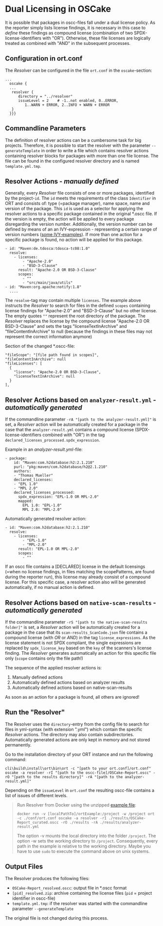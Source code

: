 # Dual Licensing in OSCake
It is possible that packages in oscc-files fall under a dual license policy. As the reporter simply lists license findings, it is necessary in this case to *define* these findings as compound license (combination of two SPDX-license-identifiers  with "OR"). Otherwise, these file licenses are logically treated as combined with "AND" in the subsequent processes.

## Configuration in ort.conf
The *Resolver* can be configured in the file `ort.conf` in the `oscake`-section:

```ort { {
...
  oscake {
  ...
   resolver {
      directory = "../resolver"
      issueLevel = 2	# -1..not enabled, 0..ERROR, 
         1..WARN + ERROR, 2..INFO + WARN + ERROR
   }
  }}}
``` 

## Commandline Parameters
The definition of resolver actions can be a cumbersome task for big projects. Therefore, it is possible to start the resolver with the parameter `--generateTemplate` in order to write a file which contains resolver actions containing resolver blocks for packages with more than one file license. The file can be found in the configured resolver directory and is named `template.yml.tmp`.


## Resolver Actions - *manually defined*
Generally, every *Resolver* file consists of one or more packages, identified by the project-`id`. The `id` meets the requirements of the class `Identifier` in ORT and consists of: type (=package manager), name space, name and version of the package. This `id` is used as a selector for applying the resolver actions to a specific package contained in the original \*.oscc file. If the version is empty, the action will be applied to every package disregarding the version number. Additionally, the version number can be defined by means of an an IVY-expression - representing a certain range of version numbers ([some IVY-examples](http://ant.apache.org/ivy/history/2.4.0/settings/version-matchers.html)). If  more than one action for a specific package is found, no action will be applied for this package.

```
- id: "Maven:de.tdosca:tdosca-tc08:1.0"
  resolve:
    - licenses:
        - "Apache-2.0"
        - "BSD-3-Clause"
      result: "Apache-2.0 OR BSD-3-Clause"
      scopes: 
        - ""
        - "src/main/java/utils"
- id: "Maven:org.apache:notify:1.8"
  ....
```
The `resolve`-tag may contain multiple `licenses`. The example above instructs the *Resolver* to search for files in the defined `scopes` containing license findings for "Apache-2.0" and "BSD-3-Clause" but no other license. The empty quotes `""` represent the root directory of the package. The *Resolver* replaces the license by the compound license "Apache-2.0 OR BSD-3-Clause" and sets the tags "licenseTextInArchive" and "fileContentInArchive" to null (because the findings in these files may not represent the correct information anymore)

Section of the changed \*.oscc-file:
```
"fileScope": "[file path found in scopes]",
"fileContentInArchive": null
"fileLicenses": [
  {
    "license": "Apache-2.0 OR BSD-3-Clause",
    "licenseTextInArchive": null
  }
],

```

## Resolver Actions based on `analyzer-result.yml` - *automatically generated*
If the commandline parameter `-rA "[path to the analyzer-result.yml]"` is set, a *Resolver* action will be automatically created for a package in the case that the `analyzer-result.yml` contains a compound license (SPDX-license-identifiers combined with "OR") in the tag `declared_licenses_processed.spdx_expression`.


Example in an *analyzer-result.yml*-file:
```
- package:
	id: "Maven:com.h2database:h2:2.1.210"
	purl: "pkg:maven/com.h2database/h2@2.1.210"
	authors:
	- "Thomas Mueller"
	declared_licenses:
	- "EPL 1.0"
	- "MPL 2.0"
	declared_licenses_processed:
	  spdx_expression: "EPL-1.0 OR MPL-2.0"
	  mapped:
		EPL 1.0: "EPL-1.0"
		MPL 2.0: "MPL-2.0"
```

Automatically generated resolver action:
```
- id: "Maven:com.h2database:h2:2.1.210"
  resolve:
    - licenses:
        - "EPL-1.0"
        - "MPL-2.0"
      result: "EPL-1.0 OR MPL-2.0"
      scopes: 
        - ""
```

If an oscc file contains a [DECLARED] license in the default licensings (=when no license findings, in files matching the scopePatterns, are found during the reporter run), this license may already consist of a compound license. For this specific case, a resolver action also will be generated automatically, if no manual action is defined.

## Resolver Actions based on `native-scan-results` - *automatically generated*

If the commandline parameter `-rS "[path to the native-scan-results folder]"` is set, a *Resolver* action will be automatically created for a package in the case that its `scan-results_ScanCode.json` file contains a compound license (with *OR* or *AND*) in the tag `license_expressions`. As the license statement is not SPDX compliant, the single expressions are replaced by `spdx_license_key` based on the `key` of the scanners's license finding. The *Resolver* generates automatically an action for this specific file only (`scope` contains only the file path!)

The sequence of the applied resolver actions is:
1. Manually defined actions
2. Automatically defined actions based on analyzer results
3. Automatically defined actions based on native-scan-results

As soon as an action for a package is found, all others are ignored!


## Run the "Resolver"

The Resolver uses the `directory`-entry from the config file to search for files in yml-syntax (with extension ".yml") which contain the specific *Resolver* actions. The directory may also contain subdirectories. Automatically generated actions are only kept in memory and not stored permanently.

Go to the installation directory of your ORT instance and run the following command:

`cli\build\install\ort\bin\ort -c "[path to your ort.conf]/ort.conf" oscake -a resolver -rI "[path to the oscc-file]/OSCake-Report.oscc" -rO "[path to the results directory]" -rA "[path to the analyzer-result.yml]"`

Depending on the `issueLevel` in `ort.conf` the resulting oscc-file contains a list of issues of different levels.

> Run Resolver from Docker using the unzipped [example file](./examples/versionMay2022/ortExample.zip):  
>
> `docker run -v [localPathTo]/ortExample:/project -w /project ort -c ./conf/ort.conf oscake -a resolver -rI ./results/OSCake-Report_curated.oscc -rO ./results -rA ./results/analyzer-result.yml`
>
> The option -v mounts the local directory into the folder `/project`. The option -w sets the working directory to `/project`. Consequently, every path in the example is relative to the working directory. Maybe you have to use `sudo` to execute the command above on unix systems.

## Output Files
The Resolver produces the following files:

* `OSCake-Report_resolved.oscc`: output file in *.oscc format 
* `[pid]_resolved.zip`: archive containing the license files (`pid` = project identifier in oscc-file)
* `template.yml.tmp`: if the resolver was started with the commandline parameter `--generateTemplate`

The original file is not changed during this process.

